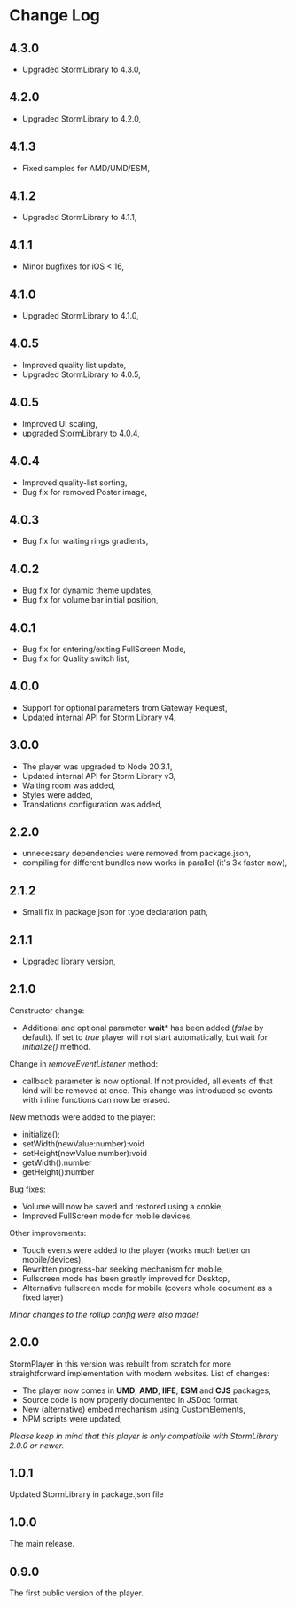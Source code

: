 # Change Log

## 4.3.0

- Upgraded StormLibrary to 4.3.0,

## 4.2.0

- Upgraded StormLibrary to 4.2.0,

## 4.1.3

- Fixed samples for AMD/UMD/ESM,

## 4.1.2

- Upgraded StormLibrary to 4.1.1,

## 4.1.1

- Minor bugfixes for iOS < 16,

## 4.1.0

- Upgraded StormLibrary to 4.1.0,

## 4.0.5

- Improved quality list update,
- Upgraded StormLibrary to 4.0.5,

## 4.0.5

- Improved UI scaling,
- upgraded StormLibrary to 4.0.4,

## 4.0.4

- Improved quality-list sorting,
- Bug fix for removed Poster image,

## 4.0.3

- Bug fix for waiting rings gradients,

## 4.0.2

- Bug fix for dynamic theme updates,
- Bug fix for volume bar initial position,

## 4.0.1

- Bug fix for entering/exiting FullScreen Mode,
- Bug fix for Quality switch list,

## 4.0.0

- Support for optional parameters from Gateway Request,
- Updated internal API for Storm Library v4,

## 3.0.0

- The player was upgraded to Node 20.3.1,
- Updated internal API for Storm Library v3,
- Waiting room was added,
- Styles were added,
- Translations configuration was added,

## 2.2.0

- unnecessary dependencies were removed from package.json,
- compiling for different bundles now works in parallel (it's 3x faster now),

## 2.1.2

- Small fix in package.json for type declaration path,

## 2.1.1

- Upgraded library version,

## 2.1.0

Constructor change:
- Additional and optional parameter **wait*** has been added (*false* by default). If set to *true* player will not start automatically, but wait for *initialize()* method. 

Change in *removeEventListener* method:
- callback parameter is now optional. If not provided, all events of that kind will be removed at once. This change was introduced so events with inline functions can now be erased.

New methods were added to the player:
- initialize();
- setWidth(newValue:number):void
- setHeight(newValue:number):void
- getWidth():number
- getHeight():number

Bug fixes:
- Volume will now be saved and restored using a cookie,
- Improved FullScreen mode for mobile devices,

Other improvements:
- Touch events were added to the player (works much better on mobile/devices),
- Rewritten progress-bar seeking mechanism for mobile,
- Fullscreen mode has been greatly improved for Desktop,
- Alternative fullscreen mode for mobile (covers whole document as a fixed layer)

*Minor changes to the rollup config were also made!*


## 2.0.0

StormPlayer in this version was rebuilt from scratch for more straightforward implementation with modern websites. List of changes:
* The player now comes in **UMD**, **AMD**, **IIFE**, **ESM** and **CJS** packages,
* Source code is now properly documented in JSDoc format,
* New (alternative) embed mechanism using CustomElements,
* NPM scripts were updated,

*Please keep in mind that this player is only compatibile with StormLibrary 2.0.0 or newer.*

## 1.0.1

Updated StormLibrary in package.json file

## 1.0.0

The main release.

## 0.9.0

The first public version of the player.

